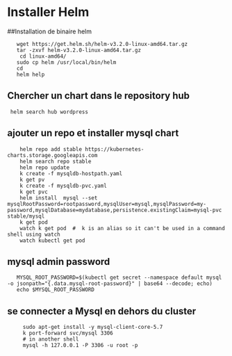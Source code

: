 # Installer Helm
##Installation de binaire helm
```shell script
   wget https://get.helm.sh/helm-v3.2.0-linux-amd64.tar.gz
   tar -zxvf helm-v3.2.0-linux-amd64.tar.gz
    cd linux-amd64/
   sudo cp helm /usr/local/bin/helm
   cd 
   helm help
```
## Chercher un chart dans le repository hub 
``` helm search hub wordpress```  

## ajouter un repo et installer mysql chart
```shell script
    helm repo add stable https://kubernetes-charts.storage.googleapis.com
    helm search repo stable
    helm repo update
    k create -f mysqldb-hostpath.yaml
    k get pv
    k create -f mysqldb-pvc.yaml
    k get pvc
    helm install  mysql --set mysqlRootPassword=rootpassword,mysqlUser=mysql,mysqlPassword=my-password,mysqlDatabase=mydatabase,persistence.existingClaim=mysql-pvc stable/mysql
    k get pod
    watch k get pod  #  k is an alias so it can't be used in a command shell using watch
    watch kubectl get pod
```
## mysql admin password
```shell script
   MYSQL_ROOT_PASSWORD=$(kubectl get secret --namespace default mysql -o jsonpath="{.data.mysql-root-password}" | base64 --decode; echo)
   echo $MYSQL_ROOT_PASSWORD
```
## se connecter a Mysql en dehors du cluster 
```shell script
     sudo apt-get install -y mysql-client-core-5.7
     k port-forward svc/mysql 3306
     # in another shell 
     mysql -h 127.0.0.1 -P 3306 -u root -p
``` 

